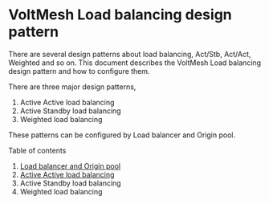 # VoltMesh Load balancing design pattern 

There are several design patterns about load balancing, Act/Stb, Act/Act, Weighted and so on. This document describes the VoltMesh Load balancing design pattern and how to configure them.

There are three major design patterns,

1. Active Active load balancing
2. Active Standby load balancing
3. Weighted load balancing

These patterns can be configured by Load balancer and Origin pool.

Table of contents

1. [Load balancer and Origin pool](./docs/1_lb_and_origin.md)
2. [Active Active load balancing](./docs/2_act_act_lb.md)
3. Active Standby load balancing
4. Weighted load balancing
